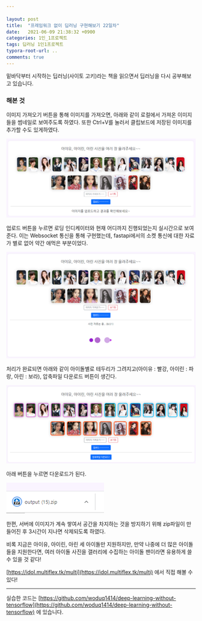 ```yaml
---

layout: post
title:  "프레임워크 없이 딥러닝 구현해보기 22일차"
date:   2021-06-09 21:38:32 +0900
categories: 1인_1프로젝트
tags: 딥러닝 1인1프로젝트
typora-root-url: ..
comments: true
---
```


밑바닥부터 시작하는 딥러닝(사이토 고키)라는 책을 읽으면서 딥러닝을 다시 공부해보고 있습니다. 



### 해본 것



이미지 가져오기 버튼을 통해 이미지를 가져오면, 아래와 같이 로컬에서 가져온 이미지들을 썸네일로 보여주도록 하였다. 또한 Ctrl+V를 눌러서 클립보드에 저장된 이미지를 추가할 수도 있게하였다.

![2](/assets/images/post/20210609/1.png)



업로드 버튼을 누르면 로딩 인디케이터와 현재 어디까지 진행되었는지 실시간으로 보여준다. 이는 Websocket 통신을 통해 구현했는데, fastapi에서의 소켓 통신에 대한 자료가 별로 없어 약간 애먹은 부분이었다.

![2](/assets/images/post/20210609/2.png)



처리가 완료되면 아래와 같이 아이돌별로 테두리가 그려지고(아이유 : 빨강, 아이린 : 파랑, 아린 : 보라), 압축파일 다운로드 버튼이 생긴다.

![2](/assets/images/post/20210609/3.png)



아래 버튼을 누르면 다운로드가 된다.

![2](/assets/images/post/20210609/4.png)



한편, 서버에 이미지가 계속 쌓여서 공간을 차지하는 것을 방지하기 위해 zip파일이 만들어진 후 3시간이 지나면 삭제되도록 하였다.



비록 지금은 아이유, 아이린, 아린 세 아이돌만 지원하지만, 만약 나중에 더 많은 아이돌들을 지원한다면, 여러 아이돌 사진을 갤러리에 수집하는 아이돌 팬이라면 유용하게 쓸 수 있을 것 같다!



[https://idol.multiflex.tk/multi](https://idol.multiflex.tk/multi) 에서 직접 해볼 수 있다!

------

실습한 코드는 [https://github.com/woduq1414/deep-learning-without-tensorflow](https://github.com/woduq1414/deep-learning-without-tensorflow) 에 있습니다.

